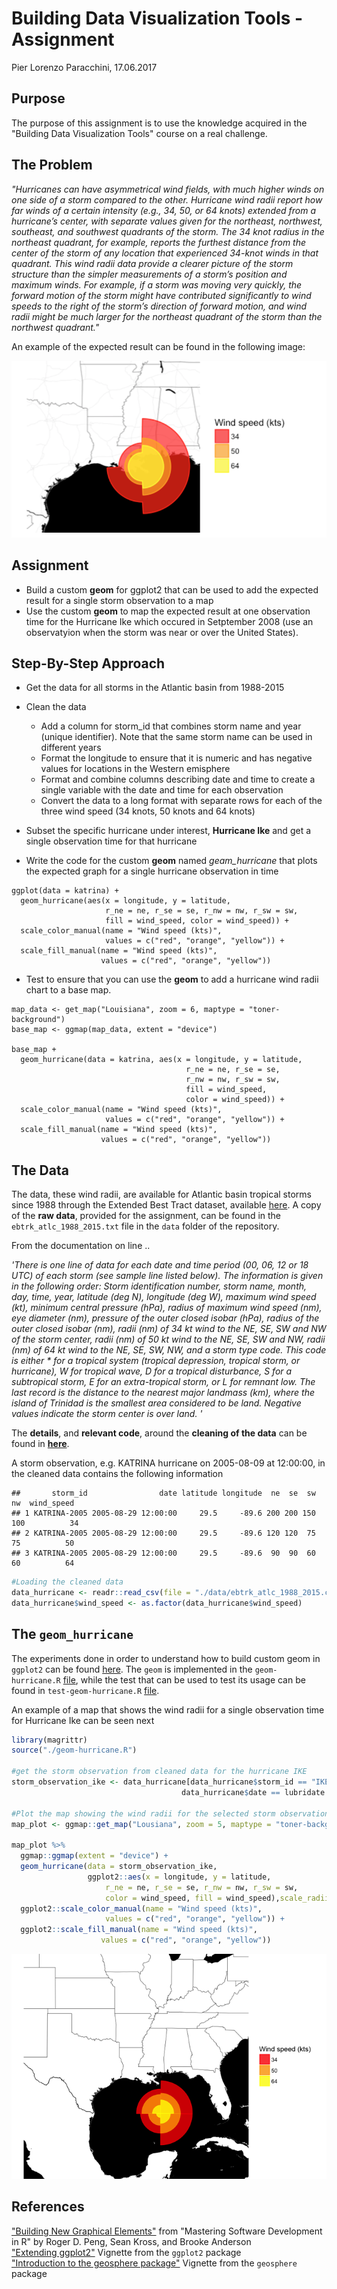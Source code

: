 # Building Data Visualization Tools - Assignment
Pier Lorenzo Paracchini, 17.06.2017  



## Purpose

The purpose of this assignment is to use the knowledge acquired in the "Building Data Visualization Tools" course on a real challenge.

## The Problem

_"Hurricanes can have asymmetrical wind fields, with much higher winds on one side of a storm compared to the other. Hurricane wind radii report how far winds of a certain intensity (e.g., 34, 50, or 64 knots) extended from a hurricane’s center, with separate values given for the northeast, northwest, southeast, and southwest quadrants of the storm. The 34 knot radius in the northeast quadrant, for example, reports the furthest distance from the center of the storm of any location that experienced 34-knot winds in that quadrant. This wind radii data provide a clearer picture of the storm structure than the simpler measurements of a storm’s position and maximum winds. For example, if a storm was moving very quickly, the forward motion of the storm might have contributed significantly to wind speeds to the right of the storm’s direction of forward motion, and wind radii might be much larger for the northeast quadrant of the storm than the northwest quadrant."_

An example of the expected result can be found in the following image:

![The radii Visualization](imgs/expectedResult.png)


## Assignment

* Build a custom __geom__ for ggplot2 that can be used to add the expected result for a single storm observation to a map
* Use the custom __geom__ to map the expected result at one observation time for the Hurricane Ike which occured in Setptember 2008 (use an observatyion when the storm was near or over the United States).


## Step-By-Step Approach

* Get the data for all storms in the Atlantic basin from 1988-2015

* Clean the data
    * Add a column for storm_id that combines storm name and year (unique identifier). Note that the same storm name can be used in different years
    * Format the longitude to ensure that it is numeric and has negative values for locations in the Western emisphere
    * Format and combine columns describing date and time to create a single variable with the date and time for each observation
    * Convert the data to a long format with separate rows for each of the three wind speed (34 knots, 50 knots and 64 knots)

* Subset the specific hurricane under interest, __Hurricane Ike__ and get a single observation time for that hurricane

* Write the code for the custom __geom__ named _geam\_hurricane_ that plots the expected graph for a single hurricane observation in time

```
ggplot(data = katrina) +
  geom_hurricane(aes(x = longitude, y = latitude,
                     r_ne = ne, r_se = se, r_nw = nw, r_sw = sw,
                     fill = wind_speed, color = wind_speed)) +
  scale_color_manual(name = "Wind speed (kts)",
                     values = c("red", "orange", "yellow")) +
  scale_fill_manual(name = "Wind speed (kts)",
                    values = c("red", "orange", "yellow")) 
```

* Test to ensure that you can use the __geom__ to add a hurricane wind radii chart to a base map.

```
map_data <- get_map("Louisiana", zoom = 6, maptype = "toner-background")
base_map <- ggmap(map_data, extent = "device")

base_map +
  geom_hurricane(data = katrina, aes(x = longitude, y = latitude,
                                       r_ne = ne, r_se = se,
                                       r_nw = nw, r_sw = sw,
                                       fill = wind_speed,
                                       color = wind_speed)) +
  scale_color_manual(name = "Wind speed (kts)",
                     values = c("red", "orange", "yellow")) +
  scale_fill_manual(name = "Wind speed (kts)",
                    values = c("red", "orange", "yellow"))
```

## The Data

The data, these wind radii, are available for Atlantic basin tropical storms since 1988 through the Extended Best Tract dataset, available [here]( http://rammb.cira.colostate.edu/research/tropical_cyclones/tc_extended_best_track_dataset/). A copy of the __raw data__, provided for the assignment, can be found in the `ebtrk_atlc_1988_2015.txt` file in the `data` folder of the repository.

From the documentation on line ..

_'There is one line of data for each date and time period (00, 06, 12 or 18 UTC) of each storm (see sample line listed below). The information is given in the following order: Storm identification number, storm name, month, day, time, year, latitude (deg N), longitude (deg W), maximum wind speed (kt), minimum central pressure (hPa), radius of maximum wind speed (nm), eye diameter (nm), pressure of the outer closed isobar (hPa), radius of the outer closed isobar (nm), radii (nm) of 34 kt wind to the NE, SE, SW and NW of the storm center, radii (nm) of 50 kt wind to the NE, SE, SW and NW, radii (nm) of 64 kt wind to the NE, SE, SW, NW, and a storm type code.  This code is either * for a tropical system (tropical depression, tropical storm, or hurricane), W for tropical wave, D for a tropical disturbance, S for a subtropical storm, E for an extra-tropical storm, or L for remnant low. The last record is the distance to the nearest major landmass (km), where the island of Trinidad is the smallest area considered to be land. Negative values indicate the storm center is over land. '_

The __details__, and __relevant code__, around the __cleaning of the data__ can be found in __[here](./cleaning_the_data.md)__.

A storm observation, e.g. KATRINA hurricane on 2005-08-09 at 12:00:00, in the cleaned data contains the following information

```
##       storm_id                date latitude longitude  ne  se  sw  nw  wind_speed
## 1 KATRINA-2005 2005-08-29 12:00:00     29.5     -89.6 200 200 150 100          34
## 2 KATRINA-2005 2005-08-29 12:00:00     29.5     -89.6 120 120  75  75          50
## 3 KATRINA-2005 2005-08-29 12:00:00     29.5     -89.6  90  90  60  60          64
```


```r
#Loading the cleaned data
data_hurricane <- readr::read_csv(file = "./data/ebtrk_atlc_1988_2015.cleaned.txt")
data_hurricane$wind_speed <- as.factor(data_hurricane$wind_speed)
```


## The `geom_hurricane`

The experiments done in order to understand  how to build custom geom in `ggplot2` can be found [here](./build_geom_playground.md). The `geom` is implemented in the `geom-hurricane.R` [file](./geom-hurricane.R), while the test that can be used to test its usage can be found in `test-geom-hurricane.R` [file](./test-geom-hurricane.R).

An example of a map that shows the wind radii for a single observation time for Hurricane Ike can be seen next


```r
library(magrittr)
source("./geom-hurricane.R")

#get the storm observation from cleaned data for the hurricane IKE
storm_observation_ike <- data_hurricane[data_hurricane$storm_id == "IKE-2008" & 
                                      data_hurricane$date == lubridate::ymd_hms("2008-09-11 18:00:00"),]

#Plot the map showing the wind radii for the selected storm observation
map_plot <- ggmap::get_map("Lousiana", zoom = 5, maptype = "toner-background") 

map_plot %>%
  ggmap::ggmap(extent = "device") +
  geom_hurricane(data = storm_observation_ike,
                 ggplot2::aes(x = longitude, y = latitude, 
                     r_ne = ne, r_se = se, r_nw = nw, r_sw = sw,
                     color = wind_speed, fill = wind_speed),scale_radii = 0.9) +
  ggplot2::scale_color_manual(name = "Wind speed (kts)", 
                     values = c("red", "orange", "yellow")) + 
  ggplot2::scale_fill_manual(name = "Wind speed (kts)", 
                    values = c("red", "orange", "yellow"))
```

![](README_files/figure-html/usingGeomHurricane-1.png)<!-- -->

## References

["Building New Graphical Elements"](http://rdpeng.github.io/RProgDA/building-new-graphical-elements.html) from "Mastering Software Development in R" by Roger D. Peng, Sean Kross, and Brooke Anderson  
["Extending ggplot2"](https://cran.r-project.org/web/packages/ggplot2/vignettes/extending-ggplot2.html) Vignette from the `ggplot2` package  
["Introduction to the geosphere package"](https://cran.r-project.org/web/packages/geosphere/vignettes/geosphere.pdf) Vignette from the `geosphere` package
  

  
  

